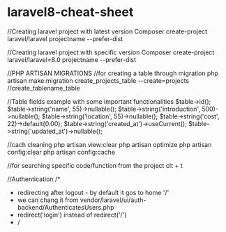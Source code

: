 # laravel8-cheat-sheet

//Creating laravel project with latest version
Composer create-project laravel/laravel projectname --prefer-dist

//Creating laravel project with specific version
Composer create-project laravel/laravel=8.0 projectname --prefer-dist



//PHP ARTISAN MIGRATIONS
//for creating a table through migration
php artisan make:migration create_projects_table --create=projects //create_tablename_table


//Table fields example with some important functionalities
$table->id();
$table->string('name', 55)->nullable();
$table->string('introduction', 500)->nullable();
$table->string('location', 55)->nullable();
$table->string('cost', 22)->default(0.00);
$table->string('created_at')->useCurrent();
$table->string('updated_at')->nullable();


//cach cleaning
php artisan view:clear
php artisan optimize
php artisan config:clear
php artisan config:cache

//for searching specific code/function from the project
clt + t 

//Authentication
/*
* redirecting after logout - by default it gos to home '/'
* we can chang it from vendor/laravel/ui/auth-backend/AuthenticatesUsers.php
* redirect('login') instead of redirect('/')
* /

